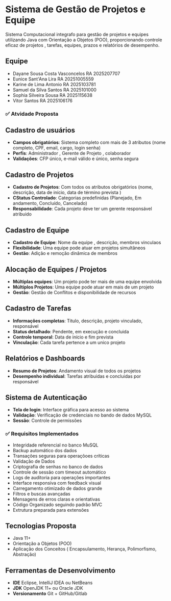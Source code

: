 # Sistema de Gestão de Projetos e Equipe 

Sistema Computacional integrafo para gestão de projetos e equipes utilizando Java com Orientação a Objetos (POO), proporcionando controle eficaz de projetos , tarefas, equipes, prazos e relatórios de desempenho. 

## Equipe 

- Dayane Sousa Costa Vasconcelos RA 2025207707
- Eunice Sant'Ana Lira RA 20251005559
- Karine de Lima Antonio RA 2025103781
- Samuel da Silva Santos RA 2025101000
- Sophia Silveira Sousa RA 2025115638
- Vitor Santos RA 2025106176

### ✅ Atvidade Proposta


## Cadastro de usuários

- **Campos obrigatórios**: Sistema completo com mais de 3 atributos (nome completo, CPF, email, cargo, login senha)
- **Perfis**: Administrador , Gerente de Projeto , colaborador 
- **Validações**: CFP único, e-mail válido e único, senha segura

## Cadastro de Projetos

- **Cadastro de Projetos**: Com todos os atributos obrigatórios (nome, descrição, data de início, data de término prevista )
- **CStatus Controlado**: Categorias predefinidas (Planejado, Em andamento, Concluído, Cancelado)
- **Responsabilidade**: Cada projeto deve ter um gerente responsável atribuido

## Cadastro de Equipe

- **Cadastro de Equipe**: Nome da equipe , descrição, membros vinculaos 
- **Flexibilidade**: Uma equipe pode atuar em projetos simultâneos 
- **Gestão**: Adição e remoção dinâmica de membros

## Alocação de Equipes / Projetos

- **Múltiplas equipes**: Um projeto pode ter mais de uma equipe envolvida
- **Múltiplos Projetos**: Uma equipe pode atuar em mais de um projeto
- **Gestão**: Gestão de Conflitos e disponibilidade de recursos

## Cadastro de Tarefas

- **Informações completas**: Titulo, descrição, projeto vinculado, responsável 
- **Status detalhado**: Pendente, em execução e concluida
- **Controle temporal**: Data de início e fim prevista 
- **Vinculação**: Cada tarefa pertence a um unico projeto

## Relatórios e Dashboards

- **Resumo de Projetos**: Andamento visual de todos os projetos
- **Desempenho individual**: Tarefas atribuidas e concluidas por responsável 

## Sistema de Autenticação

- **Tela de login**: Interface gráfica para acesso ao sistema 
- **Validação**: Verificação de credenciais no bando de dados MySQL
- **Sessão**: Controle de permissões 

### ✅ Requisitos Implementados

- Integridade referencial no banco MuSQL    
- Backup automático dos dados  
- Transações seguras para operaçõoes críticas
- Validação de Dados   
- Criptografia de senhas no banco de dados           
- Controle de sessão com timeout automático
- Logs de auditoria para operações importantes
- Interface responsiva com feedback visual
- Carregamento otimizado de dados grande
- Filtros e buscas avançadas
- Mensagens de erros claras e orientativas  
- Código Organizado seguindo padrão MVC
- Extrutura preparada para extensões


## Tecnologias Proposta 

- Java 11+
- Orientação a Objetos (POO)
- Aplicação dos Conceitos ( Encapsulamento, Herança, Polimorfismo, Abstração)

## Ferramentas de Desenvolvimento

- **IDE** Eclipse, IntelliJ IDEA ou NetBeans
- **JDK** OpenJDK 11+ ou Oracle JDK
- **Versionamento** Git + GitHub/Gitlab

